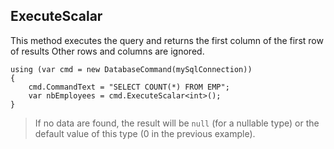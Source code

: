 ## ExecuteScalar

This method executes the query and returns the first column of the first row of results
Other rows and columns are ignored.

```CSharp
using (var cmd = new DatabaseCommand(mySqlConnection))
{
    cmd.CommandText = "SELECT COUNT(*) FROM EMP";
    var nbEmployees = cmd.ExecuteScalar<int>();
}
```

> If no data are found, the result will be `null` (for a nullable type) or the default value of this type (0 in the previous example).

